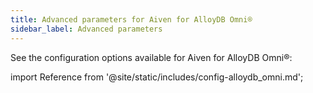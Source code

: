 ```yaml
---
title: Advanced parameters for Aiven for AlloyDB Omni®
sidebar_label: Advanced parameters
---
```


See the configuration options available for Aiven for AlloyDB Omni®:

import Reference from '@site/static/includes/config-alloydb_omni.md';

<Reference />
